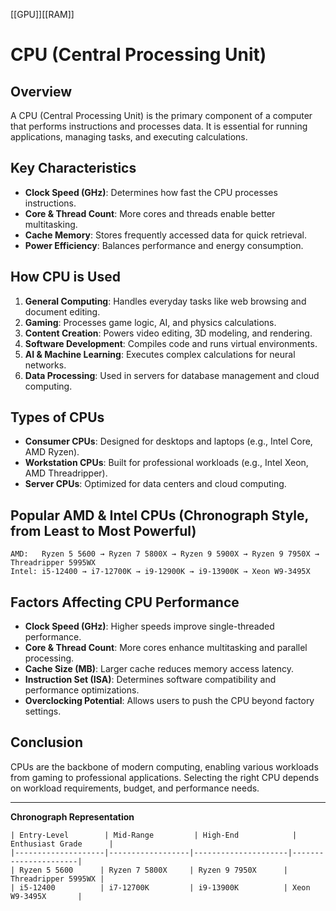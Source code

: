 [[GPU]][[RAM]]
# CPU (Central Processing Unit)

## Overview

A CPU (Central Processing Unit) is the primary component of a computer that performs instructions and processes data. It is essential for running applications, managing tasks, and executing calculations.

## Key Characteristics

- **Clock Speed (GHz)**: Determines how fast the CPU processes instructions.
- **Core & Thread Count**: More cores and threads enable better multitasking.
- **Cache Memory**: Stores frequently accessed data for quick retrieval.
- **Power Efficiency**: Balances performance and energy consumption.

## How CPU is Used

1. **General Computing**: Handles everyday tasks like web browsing and document editing.
2. **Gaming**: Processes game logic, AI, and physics calculations.
3. **Content Creation**: Powers video editing, 3D modeling, and rendering.
4. **Software Development**: Compiles code and runs virtual environments.
5. **AI & Machine Learning**: Executes complex calculations for neural networks.
6. **Data Processing**: Used in servers for database management and cloud computing.

## Types of CPUs

- **Consumer CPUs**: Designed for desktops and laptops (e.g., Intel Core, AMD Ryzen).
- **Workstation CPUs**: Built for professional workloads (e.g., Intel Xeon, AMD Threadripper).
- **Server CPUs**: Optimized for data centers and cloud computing.

## Popular AMD & Intel CPUs (Chronograph Style, from Least to Most Powerful)

```
AMD:   Ryzen 5 5600 → Ryzen 7 5800X → Ryzen 9 5900X → Ryzen 9 7950X → Threadripper 5995WX
Intel: i5-12400 → i7-12700K → i9-12900K → i9-13900K → Xeon W9-3495X
```

## Factors Affecting CPU Performance

- **Clock Speed (GHz)**: Higher speeds improve single-threaded performance.
- **Core & Thread Count**: More cores enhance multitasking and parallel processing.
- **Cache Size (MB)**: Larger cache reduces memory access latency.
- **Instruction Set (ISA)**: Determines software compatibility and performance optimizations.
- **Overclocking Potential**: Allows users to push the CPU beyond factory settings.

## Conclusion

CPUs are the backbone of modern computing, enabling various workloads from gaming to professional applications. Selecting the right CPU depends on workload requirements, budget, and performance needs.

---

**Chronograph Representation**

```
| Entry-Level        | Mid-Range         | High-End            | Enthusiast Grade      |
|--------------------|------------------|---------------------|----------------------|
| Ryzen 5 5600      | Ryzen 7 5800X     | Ryzen 9 7950X      | Threadripper 5995WX |
| i5-12400          | i7-12700K         | i9-13900K          | Xeon W9-3495X       |
```